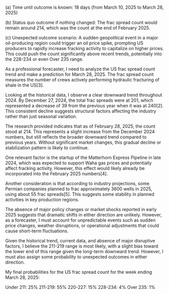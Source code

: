 (a) Time until outcome is known: 18 days (from March 10, 2025 to March 28, 2025)

(b) Status quo outcome if nothing changed: The frac spread count would remain around 214, which was the count at the end of February 2025.

(c) Unexpected outcome scenario: A sudden geopolitical event in a major oil-producing region could trigger an oil price spike, prompting US producers to rapidly increase fracking activity to capitalize on higher prices. This could push the count significantly above recent trends, potentially into the 228-234 or even Over 235 range.

As a professional forecaster, I need to analyze the US frac spread count trend and make a prediction for March 28, 2025. The frac spread count measures the number of crews actively performing hydraulic fracturing of shale in the US[3].

Looking at the historical data, I observe a clear downward trend throughout 2024. By December 27, 2024, the total frac spreads were at 201, which represented a decrease of 39 from the previous year when it was at 240[2]. This consistent decline suggests structural factors affecting the industry rather than just seasonal variation.

The research provided indicates that as of February 28, 2025, the count stood at 214. This represents a slight increase from the December 2024 numbers, but still reflects the broader downward trend compared to previous years. Without significant market changes, this gradual decline or stabilization pattern is likely to continue.

One relevant factor is the startup of the Matterhorn Express Pipeline in late 2024, which was expected to support Waha gas prices and potentially affect fracking activity. However, this effect would likely already be incorporated into the February 2025 numbers[4].

Another consideration is that according to industry projections, some Permian companies planned to frac approximately 3600 wells in 2025, using about 55 frac spreads[5]. This suggests some stability in planned activities in key production regions.

The absence of major policy changes or market shocks reported in early 2025 suggests that dramatic shifts in either direction are unlikely. However, as a forecaster, I must account for unpredictable events such as sudden price changes, weather disruptions, or operational adjustments that could cause short-term fluctuations.

Given the historical trend, current data, and absence of major disruptive factors, I believe the 211-219 range is most likely, with a slight bias toward the lower end of this range given the long-term downward trend. However, I must also assign some probability to unexpected outcomes in either direction.

My final probabilities for the US frac spread count for the week ending March 28, 2025:

Under 211: 25%
211-219: 55%
220-227: 15%
228-234: 4%
Over 235: 1%